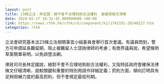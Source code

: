 ```yaml
---
layout: post
title: 23條立法｜林定國：絕不會不合理剝削合法權利　會確保條文清晰
date: 2024-02-27 18:32:45.000000000 +08:00
link: https://news.rthk.hk/rthk/ch/component/k2/1742101-20240227.htm
categories: rthk
---
```


立法會研究基本法23條立法相關事宜小組委員會舉行首次會議。有議員問到，警方可申請延長羈留期、阻止被羈留人士諮詢律師的考慮；有商界議員說，希望條例草案簡單易明，以免誤墮法網。

律政司司長林定國說，絕對不會不合理地剝削合法權利，又指特區政府會確保法律條文仔細清晰，就較關鍵和重要的特別用語作詳細定義；罰則方面，傾向訂明具有足夠阻嚇力度的最高罰則，但不會規定最低刑期。
